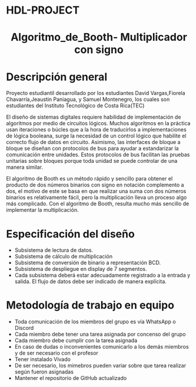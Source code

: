 # HDL-PROJECT
<h1 align="center"> Algoritmo_de_Booth- Multiplicador con signo </h1>

# Descripción general

Proyecto estudiantil desarrollado por los estudiantes David Vargas,Fiorela Chavarría,Jeaustin Paniagua, y Samuel Montenegro, los cuales son estudiantes del Instituto Tecnológico de Costa Rica(TEC)

El diseño de sistemas digitales requiere habilidad de implementación de algoritmos por medio de circuitos lógicos. Muchos algoritmos en la práctica usan iteraciones o búcles que a la hora de traducirlos a implementaciones de lógica booleana, surge la necesidad de un control lógico que habilite el correcto flujo de datos en circuito. Asimismo, las interfaces de bloque a bloque se diseñan con protocolos de bus para ayudar a estandarizar la comunicación entre unidades. Estos protocolos de bus facilitan las pruebas unitarias sobre bloques porque toda unidad se puede controlar de una manera similar.

El algoritmo de Booth es un método rápido y sencillo para obtener el producto de dos números binarios con signo en notación complemento a dos, el motivo de este se basa en que realizar una suma con dos números binarios es relativamente fácil, pero la multiplicación lleva un proceso algo más complicado. Con el algoritmo de Booth, resulta mucho más sencillo de implementar la multiplicación. 

# Especificación del diseño
- Subsistema de lectura de datos.
- Subsistema de cálculo de multiplicación
- Subsistema de conversión de binario a representación BCD.
- Subsistema de despliegue en display de 7 segmentos.
- Cada subsistema deberá estar adecuadamente registrado a la entrada y salida. El flujo de datos debe ser indicado de manera explícita.



# Metodología de trabajo en equipo
- Toda comunicación de los miembros del grupo es vía WhatsApp o Discord
- Cada miembro debe tener una tarea asignada por concenso del grupo
- Cada miembro debe cumplir con la tarea asignada
- En caso de dudas o inconvenientes comunicarlo a los demás miembros y de ser necesario con el profesor
- Tener instalado Vivado
- De ser necesario, los mimebros pueden variar sobre que tarea realizar según fueron asignadas
- Mantener el repositorio de GitHub actualizado


